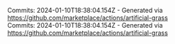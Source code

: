 Commits: 2024-01-10T18:38:04.154Z - Generated via https://github.com/marketplace/actions/artificial-grass
<br>
Commits: 2024-01-10T18:38:04.154Z - Generated via https://github.com/marketplace/actions/artificial-grass
<br>
